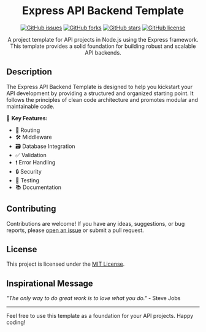 <div align="center">

# Express API Backend Template

[![GitHub issues](https://img.shields.io/github/issues/marcuwynu23/express-api-backend-template)](https://github.com/marcuwynu23/express-api-backend-template/issues)
[![GitHub forks](https://img.shields.io/github/forks/marcuwynu23/express-api-backend-template)](https://github.com/marcuwynu23/express-api-backend-template/network)
[![GitHub stars](https://img.shields.io/github/stars/marcuwynu23/express-api-backend-template)](https://github.com/marcuwynu23/express-api-backend-template/stargazers)
[![GitHub license](https://img.shields.io/github/license/marcuwynu23/express-api-backend-template)](https://github.com/marcuwynu23/express-api-backend-template/blob/main/LICENSE)

A project template for API projects in Node.js using the Express framework. This template provides a solid foundation for building robust and scalable API backends.

</div>

## Description

The Express API Backend Template is designed to help you kickstart your API development by providing a structured and organized starting point. It follows the principles of clean code architecture and promotes modular and maintainable code.

🚀 **Key Features:**

- 🔀 Routing
- 🛠️ Middleware
- 🗃️ Database Integration
- ✅ Validation
- ❗ Error Handling
- 🔒 Security
- 🧪 Testing
- 📚 Documentation

## Contributing

Contributions are welcome! If you have any ideas, suggestions, or bug reports, please [open an issue](https://github.com/marcuwynu23/express-api-backend-template/issues) or submit a pull request.

## License

This project is licensed under the [MIT License](https://github.com/marcuwynu23/express-api-backend-template/blob/main/LICENSE).

## Inspirational Message

_"The only way to do great work is to love what you do."_ - Steve Jobs

---

Feel free to use this template as a foundation for your API projects. Happy coding!
